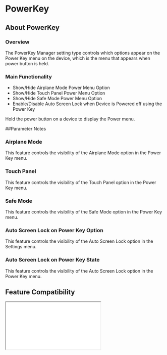 # PowerKey

## About PowerKey

### Overview

The PowerKey Manager setting type controls which options appear on the Power Key menu on the device, which is the menu that appears when power button is held.

### Main Functionality

* Show/Hide Airplane Mode Power Menu Option
* Show/Hide Touch Panel Power Menu Option
* Show/Hide Safe Mode Power Menu Option
* Enable/Disable Auto Screen Lock when Device is Powered off using the Power Key

Hold the power button on a device to display the Power menu.

##Parameter Notes

### Airplane Mode
This feature controls the visibility of the Airplane Mode option in the Power Key menu.

### Touch Panel
This feature controls the visibility of the Touch Panel option in the Power Key menu.

### Safe Mode
This feature controls the visibility of the Safe Mode option in the Power Key menu.

### Auto Screen Lock on Power Key Option
This feature controls the visibility of the Auto Screen Lock option in the Settings menu.

### Auto Screen Lock on Power Key State
This feature controls the visibility of the Auto Screen Lock option in the Power Key menu.

## Feature Compatibility
<iframe src="compare.html#mx=4.3&csp=PowerKeyMgr&os=All&embed=true"></iframe> 

